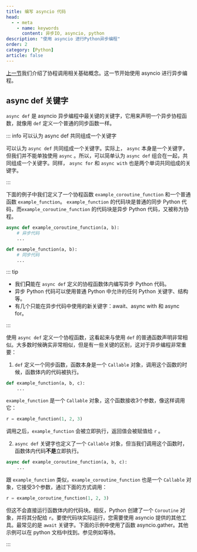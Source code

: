 ```yaml
---
title: 编写 asyncio 代码
head:
  - - meta
    - name: keywords
      content: 异步IO, asyncio, python
description: "使用 asyncio 进行Python异步编程"
order: 2
category: [Python]
article: false
---
```


[上一节](basics.md)我们介绍了协程调用相关基础概念。这一节开始使用 asyncio 进行异步编程。

## async def 关键字

`async def` 是 asyncio 异步编程中最关键的关键字，它用来声明一个异步协程函数，就像用 `def` 定义一个普通的同步函数一样。

::: info 可以认为 async def 共同组成一个关键字

可以认为 `async def` 共同组成一个关键字。实际上， `async` 本身是一个关键字，但我们并不能单独使用 `async` 。所以，可以简单认为 `async def` 组合在一起，共同组成一个关键字。同样， `async for` 和 `async with` 也是两个单词共同组成的关键字。

:::

下面的例子中我们定义了一个协程函数 `example_coroutine_function` 和一个普通函数 `example_function`。 `example_function` 的代码块是普通的同步 Python 代码，而`example_coroutine_function` 的代码块是异步 Python 代码，又被称为协程。

```python {1,5}
async def example_coroutine_function(a, b):
    # 异步代码
    ...

def example_function(a, b):
    # 同步代码
    ...
```

::: tip 

* 我们**只**能在 `async def` 定义的协程函数体内编写异步 Python 代码。
* 异步 Python 代码可以使用普通 Python 中允许的任何 Python 关键字、结构等。
* 有几个只能在异步代码中使用的新关键字：await、async with 和 async for。

:::

使用 `async def` 定义一个协程函数，这看起来与使用 `def` 的普通函数声明非常相似。大多数时候确实非常相似，但是有一些关键的区别，这对于异步编程非常重要：

1. `def` 定义一个同步函数，函数本身是一个 `Callable` 对象，调用这个函数的时候，函数体内的代码被执行。

```python
def example_function(a, b, c):
    ...
```

`example_function` 是一个 `Callable` 对象，这个函数接收3个参数，像这样调用它：

```python
r = example_function(1, 2, 3)
```

调用之后，`example_function` 会被立即执行，返回值会被赋值给 `r` 。

2. `async def` 关键字也定义了一个 `Callable` 对象，但当我们调用这个函数时，函数体内代码**不是**立即执行。

```python
async def example_coroutine_function(a, b, c):
    ...
```

跟 `example_function` 类似，`example_coroutine_function` 也是一个 `Callable` 对象，它接受3个参数，通过下面的方式调用：

```python
r = example_coroutine_function(1, 2, 3)
```

但这不会直接运行函数体内的代码块。相反，Python 创建了一个 `Coroutine` 对象，并将其分配给 `r`。要使代码块实际运行，您需要使用 asyncio 提供的其他工具。最常见的是 `await` 关键字。下面的示例中使用了函数 asyncio.gather。其他示例可以在 python 文档中找到。参见例如等待。

:::


